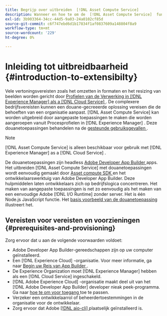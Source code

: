 ```yaml
---
title: Begrijp over uitbreiden  [!DNL Asset Compute Service]
description: Wanneer en hoe te om de  [!DNL Asset Compute Service]  functionaliteit uit te breiden om de verwerking van douaneactiva te doen.
exl-id: 3b903364-34cc-44d5-9a03-24a0102cf85d
source-git-commit: c6f747ebd6d1b17834f1af0837609a148804f8a9
workflow-type: tm+mt
source-wordcount: '229'
ht-degree: 0%

---
```


# Inleiding tot uitbreidbaarheid {#introduction-to-extensibilty}

Vele vertoningsvereisten zoals het omzetten in formaten en het resizing van beelden worden gericht door [ Profielen van de Verwerking in  [!DNL Experience Manager]  als a  [!DNL Cloud Service] ](https://experienceleague.adobe.com/en/docs/experience-manager-cloud-service/content/assets/asset-microservices-overview). De complexere bedrijfsvereisten kunnen een douane-gecreeerde oplossing vereisen die de behoeften van een organisatie aanpast. [!DNL Asset Compute Service] kan worden uitgebreid door aangepaste toepassingen te maken die worden aangeroepen vanuit Procesprofielen in [!DNL Experience Manager] . Deze douanetoepassingen behandelen na de [ gesteunde gebruiksgevallen ](https://experienceleague.adobe.com/en/docs/experience-manager-cloud-service/content/assets/manage/asset-microservices-configure-and-use).

>[!NOTE]
>
>[!DNL Asset Compute Service] is alleen beschikbaar voor gebruik met [!DNL Experience Manager] as a [!DNL Cloud Service] .

De douanetoepassingen zijn headless [ Adobe Developer App Builder ](https://github.com/AdobeDocs/app-builder) apps. Het uitbreiden [!DNL Asset Compute Service] met douanetoepassingen wordt eenvoudig gemaakt door [ Asset compute SDK ](https://github.com/adobe/asset-compute-sdk) en het ontwikkelaarswerktuig van Adobe Developer App Builder. Deze hulpmiddelen laten ontwikkelaars zich op bedrijfslogica concentreren. Het maken van aangepaste toepassingen is net zo eenvoudig als het maken van een eenvoudige Adobe [!DNL I/O Runtime] zonder server. Het is één Node.js JavaScript functie. Het [ basis voorbeeld van de douanetoepassing ](https://github.com/adobe/asset-compute-example-workers/blob/master/projects/worker-basic/worker-basic.js) illustreert het.

## Vereisten voor vereisten en voorzieningen {#prerequisites-and-provisioning}

Zorg ervoor dat u aan de volgende voorwaarden voldoet:

* Adobe Developer App Builder-gereedschappen zijn op uw computer geïnstalleerd.
* Een [!DNL Experience Cloud] -organisatie. Voor meer informatie, ga naar [ Begin uw Reis van App Builder ](https://developer.adobe.com/app-builder/docs/getting_started/#acquire-access-and-credentials).
* De Experience Organization moet [!DNL Experience Manager] hebben als een [!DNL Cloud Service] ingeschakeld.
* [!DNL Adobe Experience Cloud] -organisatie maakt deel uit van het [!DNL Adobe Developer App Builder] developer nieak peek-programma. Ga naar [ hoe te om voor toegang ](https://developer.adobe.com/app-builder/docs/overview/getting_access) toe te passen.
* Verzeker een ontwikkelaarrol of beheerdertoestemmingen in de organisatie voor de ontwikkelaar.
* Zorg ervoor dat Adobe [[!DNL aio-cli] ](https://github.com/adobe/aio-cli) plaatselijk geïnstalleerd is.

<!-- TBD for later:

* What all accesses and licenses are required?
* What all permissions are required to create, debug, and deploy custom applications?
* How do developers get access and provision the required apps?
* What is repository management?
* Anything on security and data transfer?
* What about handling personal or sensitive information?
* Custom application SLA is dependent on SLAs of various services it depends on.
* Document how the devs can get to know the KPIs of their custom applications. The KPIs are dependent on the performance at Adobe's side, amongst other things.
-->
